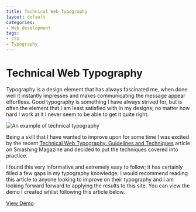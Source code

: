 ```yaml
---
title: Technical Web Typography
layout: default
categories:
- Web development
tags:
- CSS
- Typography
---
```

# Technical Web Typography

Typography is a design element that has always fascinated me, when done well it instantly impresses and makes communicating the message appear effortless. Good typography is something I have always strived for, but is often the element that I am least satisfied with in my designs; no matter how hard I work at it I never seem to be able to get it quite right. 

![An example of technical typography][1]

 [1]: http://www.waynemoir.com/wp-content/uploads/2011/03/technical-typography.jpg "An example of technical typography"

Being a skill that I have wanted to improve upon for some time I was excited by the recent [Technical Web Typography: Guidelines and Techniques][2] article on Smashing Magazine and decided to put the techniques covered into practice. 

 [2]: http://www.smashingmagazine.com/2011/03/14/technical-web-typography-guidelines-and-techniques/

I found this very informative and extremely easy to follow; it has certainly filled a few gaps in my typography knowledge. I would recommend reading this article to anyone looking to improve on their typography and I am looking forward forward to applying the results to this site. You can view the demo I created whilst following this article below.

[View Demo][3]

 [3]: http://www.waynemoir.com/wp-content/uploads/2011/03/typography/